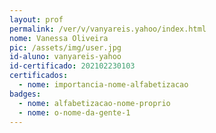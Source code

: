 ```yaml
---
layout: prof
permalink: /ver/v/vanyareis.yahoo/index.html 
nome: Vanessa Oliveira
pic: /assets/img/user.jpg
id-aluno: vanyareis-yahoo
id-certificado: 202102230103
certificados:
  - nome: importancia-nome-alfabetizacao
badges:
  - nome: alfabetizacao-nome-proprio
  - nome: o-nome-da-gente-1
---
```

